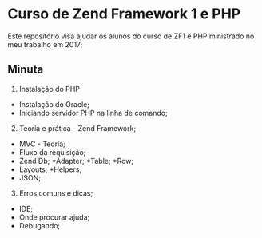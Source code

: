 # Curso de Zend Framework 1 e PHP
Este repositório visa ajudar os alunos do curso de ZF1 e PHP ministrado no meu trabalho em 2017;

## Minuta
1. Instalação do PHP
  * Instalação do Oracle;
  * Iniciando servidor PHP na linha de comando;
2. Teoria e prática - Zend Framework;
  * MVC - Teoria;
  * Fluxo da requisição;
  * Zend Db;
    *Adapter;
    *Table;
    *Row;
  * Layouts;
    *Helpers;
  * JSON;
 3. Erros comuns e dicas;
  * IDE;
  * Onde procurar ajuda;
  * Debugando;
